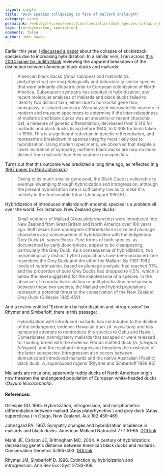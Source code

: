 ```yaml
---
layout: single 
title: "Duck species collapsing in face of mallard onslaught" 
category: story
permalink: /weblog/reviews/evolution/speciation/duck_species_collapse_hybridization_2006.html
tags: [introgression, speciation] 
comments: false 
author: John Hawks 
---
```



<p>
Earlier this year, I <a href="http://johnhawks.net/weblog/topics/evolution/speciation/hybrid_swarm_sticklebacks_taylor_2006.html">discussed a paper</a> about the collapse of stickleback species due to increasing hybridization. In a similar vein, I ran across <a href="http://dx.doi.org/10.1023/B:COGE.0000031139.55389.b1">this 2004 paper by Judith Mank</a> reviewing the apparent breakdown of the distinction between American black ducks and mallards: 
</p>

<blockquote>American black ducks (<i>Anas rubripes</i>) and mallards (<i>A. platyrhynchos</i>) are morphologically and behaviorally similar species that were primarily allopatric prior to European colonization of North America. Subsequent sympatry has resulted in hybridization, and recent molecular analyses of mallards and black ducks failed to identify two distinct taxa, either due to horizontal gene flow, homoplasy, or shared ancestry. We analyzed microsatellite markers in modern and museum specimens to determine if the inter-relatedness of mallards and black ducks was an ancestral or recent character. Gst, a measure of genetic differentiation, decreased from 0.146 for mallards and black ducks living before 1940, to 0.008 for birds taken in 1998. This is a significant reduction in genetic differentiation, and represents a breakdown in species integrity most likely due to hybridization. Using modern specimens, we observed that despite a lower incidence of sympatry, northern black ducks are now no more distinct from mallards than their southern conspecifics.</blockquote>

<p>
Turns out that this outcome was predicted a long time ago, as reflected in <a href="http://dx.doi.org/10.2307/2423425">a 1967 paper by Paul Johnsgard</a>: 
</p>

<blockquote>Owing to its much smaller gene pool, the Black Duck is vulnerable to eventual swamping through hybridization and introgression, although the present hybridization rate is sufficiently low as to make this unlikely in the foreseeable future (Johnsgard 1967:51).</blockquote>

<p>
Hybridization of introduced mallards with endemic species is a problem all over the world. For instance, New Zealand grey ducks: 
</p>

<blockquote>Small numbers of Mallard (<i>Anas platyrhynchos</i>) were introduced into New Zealand from Great Britain and North America over 100 years ago. Both sexes have undergone differentiation in size and plumage characters as a consequence of hybridization with the indigenous Grey Duck (<i>A. superciliosa</i>). Pure forms of both species, as documented by early descriptions, appear to be disappearing, particularly the Grey Duck. As a consequence of hybridization, two morphologically distinct hybrid populations have been produced: one resembles the Grey Duck and the other the Mallard. By 1981-1982 levels of hybridization, based on plumage analysis, had reached 51%, and the proportion of pure Grey Ducks had dropped to 4.5%, which is below the level suggested for the maintenance of a species. In the absence of reproductive isolation or antihybridization mechanisms between these two species, the Mallard and hybrid populations represent a potential threat to the conservation of the New Zealand Grey Duck (Gillespie 1985:459).</blockquote>

<p>
And a review entitled "Extinction by hybridization and introgression" by Rhymer and Simberloff, there is this passage: 
</p>

<blockquote>Hybridization with introduced mallards has contributed to the decline of the endangered, endemic Hawaiian duck (<i>A. wyvilliana</i>) and has hampered attempts to reintroduce this species to Oahu and Hawaii. Domesticated nonmigratory mallards that escaped or were released for hunting breed with the endemic Florida mottled duck (<i>A. fulvigula fulvigula</i>), and the resultant introgression threatens the existence of the latter subspecies. Introgression also occurs between domesticated introduced mallards and the native Australian (Pasific) black duck, <i>A. superciliosa rogersi</i> (Rhymer and Simberloff 1996:86)</blockquote>

<p>
Mallards are not alone, apparently ruddy ducks of North American origin now threaten the endangered population of European white-headed ducks (<i>Oxyura leucocephala</i>). 
</p>

<h4>References:</h4>

<p class="cite">Gillespie GD. 1985. Hybridization, introgression, and morphometric differentiation between mallard (Anas platyrhynchos ) and grey duck (Anas superciliosa ) in Otago, New Zealand. Auk 102:459-469.</p>

<p class="cite">Johnsgard PA. 1967. Sympatry changes and hybridization incidence in mallards and black ducks. American Midland Naturalist 77:1:51-65. <a href="http://dx.doi.org/10.1023/B:COGE.0000031139.55389.b1">DOI link</a></p>

<p class="cite">Mank JE, Carlson JE, Brittingham MC. 2004. A century of hybridization: decreasing genetic distance between American black ducks and mallards. Conservation Genetics 5:395-403. <a href="http://dx.doi.org/10.1023/B:COGE.0000031139.55389.b1">DOI link</a></p>

<p class="cite">Rhymer JM, Simberloff D. 1996. Extinction by hybridization and introgression. Ann Rev Ecol Syst 27:83-109. </p>

